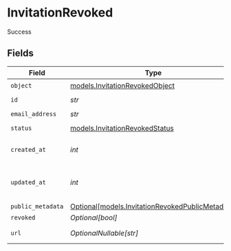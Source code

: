 # InvitationRevoked

Success


## Fields

| Field                                                                                            | Type                                                                                             | Required                                                                                         | Description                                                                                      | Example                                                                                          |
| ------------------------------------------------------------------------------------------------ | ------------------------------------------------------------------------------------------------ | ------------------------------------------------------------------------------------------------ | ------------------------------------------------------------------------------------------------ | ------------------------------------------------------------------------------------------------ |
| `object`                                                                                         | [models.InvitationRevokedObject](../models/invitationrevokedobject.md)                           | :heavy_check_mark:                                                                               | N/A                                                                                              | invitation                                                                                       |
| `id`                                                                                             | *str*                                                                                            | :heavy_check_mark:                                                                               | N/A                                                                                              | inv_f02930r3                                                                                     |
| `email_address`                                                                                  | *str*                                                                                            | :heavy_check_mark:                                                                               | N/A                                                                                              | invitee@example.com                                                                              |
| `status`                                                                                         | [models.InvitationRevokedStatus](../models/invitationrevokedstatus.md)                           | :heavy_check_mark:                                                                               | N/A                                                                                              | revoked                                                                                          |
| `created_at`                                                                                     | *int*                                                                                            | :heavy_check_mark:                                                                               | Unix timestamp of creation.<br/>                                                                 | 1622549600                                                                                       |
| `updated_at`                                                                                     | *int*                                                                                            | :heavy_check_mark:                                                                               | Unix timestamp of last update.<br/>                                                              | 1622553200                                                                                       |
| `public_metadata`                                                                                | [Optional[models.InvitationRevokedPublicMetadata]](../models/invitationrevokedpublicmetadata.md) | :heavy_minus_sign:                                                                               | N/A                                                                                              | {}                                                                                               |
| `revoked`                                                                                        | *Optional[bool]*                                                                                 | :heavy_minus_sign:                                                                               | N/A                                                                                              | true                                                                                             |
| `url`                                                                                            | *OptionalNullable[str]*                                                                          | :heavy_minus_sign:                                                                               | N/A                                                                                              | https://example.com/invitations/accept?code=abcd1234                                             |
